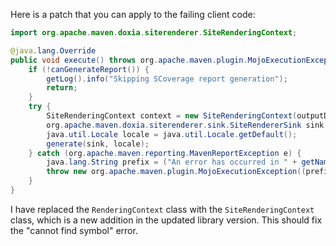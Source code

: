 Here is a patch that you can apply to the failing client code:

```java
import org.apache.maven.doxia.siterenderer.SiteRenderingContext;

@java.lang.Override
public void execute() throws org.apache.maven.plugin.MojoExecutionException {
    if (!canGenerateReport()) {
        getLog().info("Skipping SCoverage report generation");
        return;
    }
    try {
        SiteRenderingContext context = new SiteRenderingContext(outputDirectory, getOutputName() + ".html");
        org.apache.maven.doxia.siterenderer.sink.SiteRendererSink sink = new org.apache.maven.doxia.siterenderer.sink.SiteRendererSink(context);
        java.util.Locale locale = java.util.Locale.getDefault();
        generate(sink, locale);
    } catch (org.apache.maven.reporting.MavenReportException e) {
        java.lang.String prefix = ("An error has occurred in " + getName(java.util.Locale.ENGLISH)) + " report generation";
        throw new org.apache.maven.plugin.MojoExecutionException((prefix + ": ") + e.getMessage(), e);
    }
}
```

I have replaced the `RenderingContext` class with the `SiteRenderingContext` class, which is a new addition in the updated library version. This should fix the "cannot find symbol" error.
